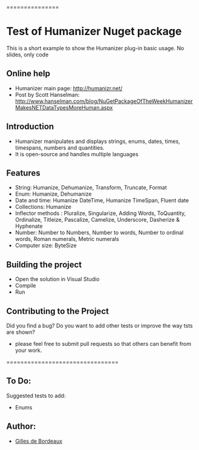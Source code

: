 ===============
# Test of Humanizer Nuget package
This is a short example to show the Humanizer plug-in basic usage.
No slides, only code

Online help
-----------
* Humanizer main page: http://humanizr.net/
* Post by Scott Hanselman: http://www.hanselman.com/blog/NuGetPackageOfTheWeekHumanizerMakesNETDataTypesMoreHuman.aspx

Introduction
------------
* Humanizer manipulates and displays strings, enums, dates, times, timespans, numbers and quantities.
* It is open-source and handles multiple languages
## Features 
* String: Humanize, Dehumanize, Transform, Truncate, Format
* Enum: Humanize, Dehumanize
* Date and time: Humanize DateTime, Humanize TimeSpan, Fluent date
* Collections: Humanize
* Inflector methods : Pluralize, Singularize, Adding Words, ToQuantity, Ordinalize, Titleize, Pascalize, Camelize, Underscore, Dasherize & Hyphenate
* Number: Number to Numbers, Number to words, Number to ordinal words, Roman numerals, Metric numerals
* Computer size: ByteSize

Building the project
--------------------
* Open the solution in Visual Studio
* Compile
* Run

Contributing to the Project
--------------------------------
Did you find a bug? Do you want to add other tests or improve the way tsts are shown?
* please feel free to submit pull requests so that others can benefit from your work.

================================
## To Do:
Suggested tests to add:

- Enums

## Author:
- [Gilles de Bordeaux](mailto:gillesdebordeaux@hotmail.com)
